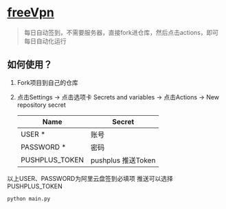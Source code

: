 # [freeVpn]("https://go.runba.cyou/user")
> 每日自动签到，不需要服务器，直接fork进仓库，然后点击actions，即可每日自动化运行
## 如何使用？ 
1. Fork项目到自己的仓库
2. 点击Settings -> 点击选项卡 Secrets and variables -> 点击Actions -> New repository secret


    | Name   | Secret                           |
    | ------ | ------------------------------- |
    | USER *   | 账号 |
    | PASSWORD *  | 密码 |
    | PUSHPLUS_TOKEN  | pushplus 推送Token |


以上USER、PASSWORD为阿里云盘签到必填项 推送可以选择PUSHPLUS_TOKEN
```
python main.py
```

